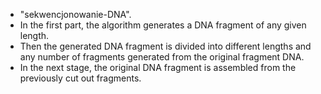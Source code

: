 <ul>
<li>"sekwencjonowanie-DNA".</li>
<li>In the first part, the algorithm generates a DNA fragment of any given length.</li>
<li>Then the generated DNA fragment is divided into different lengths and any number of fragments generated from the original fragment DNA.</li>
<li>In the next stage, the original DNA fragment is assembled from the previously cut out fragments.</li>
</ul>
